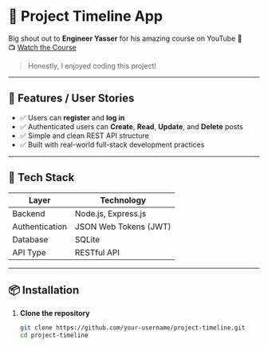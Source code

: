 # 📝 Project Timeline App

Big shout out to **Engineer Yasser** for his amazing course on YouTube 🙌  
📺 [Watch the Course](https://www.youtube.com/playlist?list=PL9ExMy1CBZjmRw0JcocbXKdy271BvWBGq&themeRefresh=1)

> Honestly, I enjoyed coding this project!

---

## 🚀 Features / User Stories

- ✅ Users can **register** and **log in**
- ✅ Authenticated users can **Create**, **Read**, **Update**, and **Delete** posts
- ✅ Simple and clean REST API structure
- ✅ Built with real-world full-stack development practices

---

## 🧰 Tech Stack

| Layer         | Technology        |
|---------------|-------------------|
| Backend       | Node.js, Express.js |
| Authentication| JSON Web Tokens (JWT) |
| Database      | SQLite             |
| API Type      | RESTful API       |

---

## 📦 Installation

1. **Clone the repository**
   ```bash
   git clone https://github.com/your-username/project-timeline.git
   cd project-timeline

